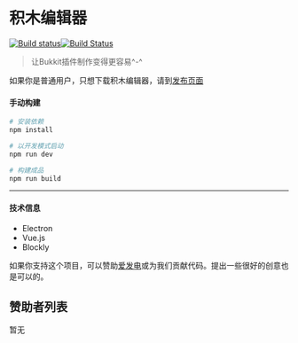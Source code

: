 # 积木编辑器       
[![Build status](https://ci.appveyor.com/api/projects/status/04rrmwttc7qwhvib/branch/master?svg=true)](https://ci.appveyor.com/project/hempflower/blocklycraft-creator/branch/master)[![Build Status](https://travis-ci.com/blocklycraft/BlocklyCraft-Creator.svg?branch=master)](https://travis-ci.com/blocklycraft/BlocklyCraft-Creator)

> 让Bukkit插件制作变得更容易^-^      

如果你是普通用户，只想下载积木编辑器，请到[发布页面](https://github.com/blocklycraft/BlocklyCraft-Creator/releases)


#### 手动构建

``` bash
# 安装依赖
npm install

# 以开发模式启动
npm run dev

# 构建成品
npm run build

```

---

#### 技术信息     

- Electron
- Vue.js
- Blockly 

如果你支持这个项目，可以赞助[爱发电](https://afdian.net/@hempflower)或为我们贡献代码。提出一些很好的创意也是可以的。

## 赞助者列表      

暂无
